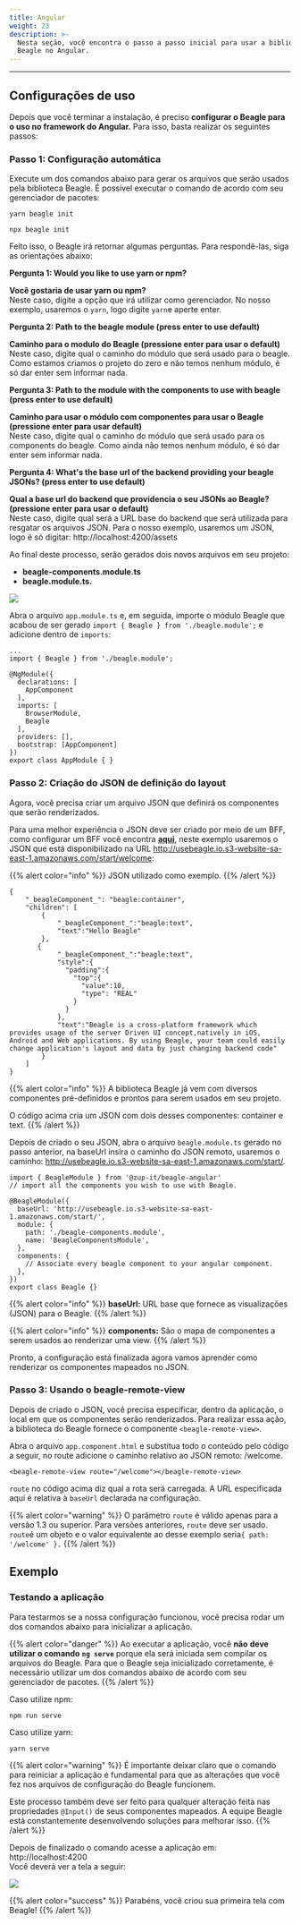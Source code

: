 ```yaml
---
title: Angular
weight: 23
description: >-
  Nesta seção, você encontra o passo a passo inicial para usar a biblioteca
  Beagle no Angular.
---
```


---

## **Configurações de uso** 

Depois que você terminar a instalação, é preciso **configurar o Beagle para o uso no framework do Angular.** Para isso, basta realizar os seguintes passos:

### **Passo 1: Configuração automática**

Execute um dos comandos abaixo para gerar os arquivos que serão usados pela biblioteca Beagle. É possível executar o comando de acordo com seu gerenciador de pacotes:

```text
yarn beagle init
```

```text
npx beagle init
```

Feito isso, o Beagle irá retornar algumas perguntas. Para respondê-las, siga as orientações abaixo: 

**Pergunta 1: Would you like to use yarn or npm?** 

**Você gostaria de usar yarn ou npm?**   
Neste caso, digite a opção que irá utilizar como gerenciador. No nosso exemplo, usaremos o `yarn`, logo  digite `yarn`e aperte enter. 

**Pergunta 2: Path to the beagle module \(press enter to use default\)** 

**Caminho para o modulo do Beagle \(pressione enter para usar o default\)**   
Neste caso, digite qual o caminho do módulo que será usado para o beagle. Como estamos criamos o projeto do zero e não temos nenhum módulo, é só dar enter sem informar nada.

**Pergunta 3: Path to the module with the components to use with beagle \(press enter to use default\)**

**Caminho para usar o módulo com componentes para usar o Beagle \(pressione enter para usar default\)**   
Neste caso, digite qual o caminho do módulo que será usado para os components do beagle. Como ainda não temos nenhum módulo, é só dar enter sem informar nada.

**Pergunta 4:  What's the base url of the backend providing your beagle JSONs? \(press enter to use default\)**

**Qual a base url do backend que providencia o seu JSONs ao Beagle? \(pressione enter para usar o default\)**  
Neste caso, digite qual será a URL base do backend que será utilizada para resgatar os arquivos JSON. Para o nosso exemplo, usaremos um JSON, logo é só digitar: http://localhost:4200/assets

Ao final deste processo, serão gerados dois novos arquivos em seu projeto: 

* **beagle-components.module.ts**
* **beagle.module.ts.**

![](/image%20%2815%29.png)

Abra o arquivo `app.module.ts` e, em seguida, importe o módulo Beagle que acabou de ser gerado ```import { Beagle } from './beagle.module';``` e adicione dentro de ```imports```:

```text
...
import { Beagle } from './beagle.module';

@NgModule({
  declarations: [
    AppComponent
  ],
  imports: [
    BrowserModule,
    Beagle
  ],
  providers: [],
  bootstrap: [AppComponent]
})
export class AppModule { }
```

### Passo 2: Criação do JSON de definição do layout

Agora, você precisa criar um arquivo JSON que definirá os componentes que serão renderizados.

Para uma melhor experiência o JSON deve ser criado por meio de um BFF, como configurar um BFF você encontra [**aqui**](/pt/docs/get-started/installing-beagle/backend/),  neste exemplo usaremos o JSON que está disponibilizado na URL http://usebeagle.io.s3-website-sa-east-1.amazonaws.com/start/welcome:

{{% alert color="info" %}}
JSON utilizado como exemplo. 
{{% /alert %}}

```text
{
    "_beagleComponent_": "beagle:container",
    "children": [
        {
            "_beagleComponent_":"beagle:text",
            "text":"Hello Beagle"
        },
       {
            "_beagleComponent_":"beagle:text",
            "style":{
              "padding":{
                "top":{
                  "value":10,
                  "type": "REAL"
                }
              }
            },
            "text":"Beagle is a cross-platform framework which provides usage of the server Driven UI concept,natively in iOS, Android and Web applications. By using Beagle, your team could easily change application's layout and data by just changing backend code"
        }
    ]
}
```

{{% alert color="info" %}}
A biblioteca Beagle já vem com diversos componentes pré-definidos e prontos para serem usados em seu projeto. 

O código acima cria um JSON com dois desses componentes: container e text.
{{% /alert %}}

Depois de criado o seu JSON, abra o arquivo `beagle.module.ts` gerado no passo anterior, na baseUrl insira o caminho do JSON remoto, usaremos o caminho: http://usebeagle.io.s3-website-sa-east-1.amazonaws.com/start/.

```text
import { BeagleModule } from '@zup-it/beagle-angular'
// import all the components you wish to use with Beagle.

@BeagleModule({
  baseUrl: 'http://usebeagle.io.s3-website-sa-east-1.amazonaws.com/start/',
  module: {
    path: './beagle-components.module',
    name: 'BeagleComponentsModule',
  },
  components: {
    // Associate every beagle component to your angular component.
  },
})
export class Beagle {}
```
{{% alert color="info" %}}
**baseUrl:** URL base que fornece as visualizações (JSON) para o Beagle. 
{{% /alert %}}

{{% alert color="info" %}}
**components:** São o mapa de componentes a serem usados ​​ao renderizar uma view.
{{% /alert %}}


Pronto, a configuração está finalizada agora vamos aprender como renderizar os componentes mapeados no JSON.

### Passo 3: Usando o beagle-remote-view

Depois de criado o JSON, você precisa especificar, dentro da aplicação, o local em que os componentes serão renderizados. Para realizar essa ação, a biblioteca do Beagle fornece o componente `<beagle-remote-view>`.

Abra o arquivo `app.component.html` e substitua todo o conteúdo pelo código a seguir, no route adicione o caminho relativo ao JSON remoto: /welcome.

```text
<beagle-remote-view route="/welcome"></beagle-remote-view>
```

`route` no código acima diz qual a rota será carregada.  A URL especificada aqui é relativa à `baseUrl` declarada na configuração.

{{% alert color="warning" %}}
O parâmetro `route` é válido apenas para a versão 1.3 ou superior. Para versões anteriores, `route` deve ser usado. `route`é um objeto e o valor equivalente  ao desse exemplo seria`{ path: '/welcome' }.`
{{% /alert %}}

## Exemplo 

### Testando a aplicação

Para testarmos se a nossa configuração funcionou, você precisa rodar um dos comandos abaixo para inicializar a aplicação.

{{% alert color="danger" %}}
Ao executar a aplicação, você **não** **deve utilizar o comando** **`ng serve`** porque ela será iniciada sem compilar os arquivos do Beagle. Para que o Beagle seja inicializado corretamente, é necessário utilizar um dos comandos abaixo de acordo com seu gerenciador de pacotes.
{{% /alert %}}

Caso utilize npm:

```text
npm run serve
```

Caso utilize yarn: 

```text
yarn serve
```

{{% alert color="warning" %}}
É importante deixar claro que o comando para reiniciar a aplicação é fundamental para que as alterações que você fez nos arquivos de configuração do Beagle funcionem.

Este processo também deve ser feito para qualquer alteração feita nas propriedades `@Input()` de seus componentes mapeados. A equipe Beagle está constantemente desenvolvendo soluções para melhorar isso.
{{% /alert %}}

Depois de finalizado o comando acesse a aplicação em: http://localhost:4200  
Você deverá ver a tela a seguir:

![](/image%20%2896%29.png)



{{% alert color="success" %}}
Parabéns, você criou sua primeira tela com Beagle!
{{% /alert %}}
